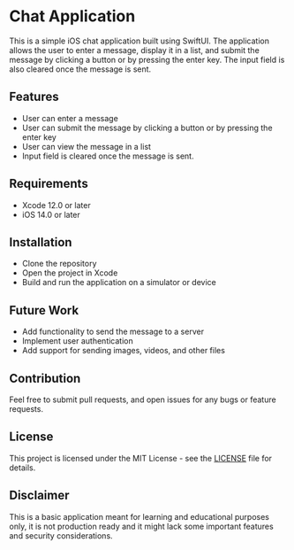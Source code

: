 # Chat Application

This is a simple iOS chat application built using SwiftUI. The application allows the user to enter a message, display it in a list, and submit the message by clicking a button or by pressing the enter key. The input field is also cleared once the message is sent.

## Features
- User can enter a message
- User can submit the message by clicking a button or by pressing the enter key
- User can view the message in a list 
- Input field is cleared once the message is sent.

## Requirements
- Xcode 12.0 or later
- iOS 14.0 or later

## Installation

- Clone the repository
- Open the project in Xcode
- Build and run the application on a simulator or device

## Future Work
- Add functionality to send the message to a server
- Implement user authentication
- Add support for sending images, videos, and other files

## Contribution
Feel free to submit pull requests, and open issues for any bugs or feature requests.

## License
This project is licensed under the MIT License - see the [LICENSE](LICENSE) file for details.

## Disclaimer
This is a basic application meant for learning and educational purposes only, it is not production ready and it might lack some important features and security considerations.
